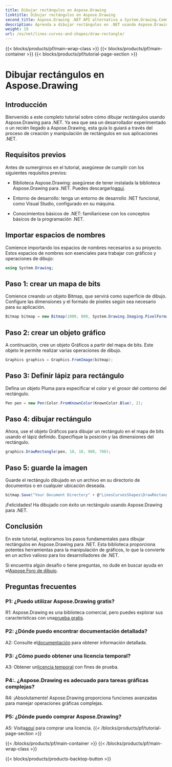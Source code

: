 ```yaml
---
title: Dibujar rectángulos en Aspose.Drawing
linktitle: Dibujar rectángulos en Aspose.Drawing
second_title: Aspose.Drawing .NET API alternativa a System.Drawing.Common
description: Aprenda a dibujar rectángulos en .NET usando Aspose.Drawing. Guía paso a paso con ejemplos de código.
weight: 19
url: /es/net/lines-curves-and-shapes/draw-rectangle/
---
```


{{< blocks/products/pf/main-wrap-class >}}
{{< blocks/products/pf/main-container >}}
{{< blocks/products/pf/tutorial-page-section >}}

# Dibujar rectángulos en Aspose.Drawing

## Introducción

Bienvenido a este completo tutorial sobre cómo dibujar rectángulos usando Aspose.Drawing para .NET. Ya sea que sea un desarrollador experimentado o un recién llegado a Aspose.Drawing, esta guía lo guiará a través del proceso de creación y manipulación de rectángulos en sus aplicaciones .NET.

## Requisitos previos

Antes de sumergirnos en el tutorial, asegúrese de cumplir con los siguientes requisitos previos:

- Biblioteca Aspose.Drawing: asegúrese de tener instalada la biblioteca Aspose.Drawing para .NET. Puedes descargarlo[aquí](https://releases.aspose.com/drawing/net/).

- Entorno de desarrollo: tenga un entorno de desarrollo .NET funcional, como Visual Studio, configurado en su máquina.

- Conocimientos básicos de .NET: familiarícese con los conceptos básicos de la programación .NET.

## Importar espacios de nombres

Comience importando los espacios de nombres necesarios a su proyecto. Estos espacios de nombres son esenciales para trabajar con gráficos y operaciones de dibujo:

```csharp
using System.Drawing;
```

## Paso 1: crear un mapa de bits

Comience creando un objeto Bitmap, que servirá como superficie de dibujo. Configure las dimensiones y el formato de píxeles según sea necesario para su aplicación.

```csharp
Bitmap bitmap = new Bitmap(1000, 800, System.Drawing.Imaging.PixelFormat.Format32bppPArgb);
```

## Paso 2: crear un objeto gráfico

A continuación, cree un objeto Gráficos a partir del mapa de bits. Este objeto le permite realizar varias operaciones de dibujo.

```csharp
Graphics graphics = Graphics.FromImage(bitmap);
```

## Paso 3: Definir lápiz para rectángulo

Defina un objeto Pluma para especificar el color y el grosor del contorno del rectángulo.

```csharp
Pen pen = new Pen(Color.FromKnownColor(KnownColor.Blue), 2);
```

## Paso 4: dibujar rectángulo

Ahora, use el objeto Gráficos para dibujar un rectángulo en el mapa de bits usando el lápiz definido. Especifique la posición y las dimensiones del rectángulo.

```csharp
graphics.DrawRectangle(pen, 10, 10, 900, 700);
```

## Paso 5: guarde la imagen

Guarde el rectángulo dibujado en un archivo en su directorio de documentos o en cualquier ubicación deseada.

```csharp
bitmap.Save("Your Document Directory" + @"LinesCurvesShapes\DrawRectangle_out.png");
```

¡Felicidades! Ha dibujado con éxito un rectángulo usando Aspose.Drawing para .NET.

## Conclusión

En este tutorial, exploramos los pasos fundamentales para dibujar rectángulos en Aspose.Drawing para .NET. Esta biblioteca proporciona potentes herramientas para la manipulación de gráficos, lo que la convierte en un activo valioso para los desarrolladores de .NET.

 Si encuentra algún desafío o tiene preguntas, no dude en buscar ayuda en el[Aspose.Foro de dibujo](https://forum.aspose.com/c/diagram/17).

## Preguntas frecuentes

### P1: ¿Puedo utilizar Aspose.Drawing gratis?

 R1: Aspose.Drawing es una biblioteca comercial, pero puedes explorar sus características con una[prueba gratis](https://releases.aspose.com/).

### P2: ¿Dónde puedo encontrar documentación detallada?

 A2: Consulte el[documentación](https://reference.aspose.com/drawing/net/) para obtener información detallada.

### P3: ¿Cómo puedo obtener una licencia temporal?

 A3: Obtener un[licencia temporal](https://purchase.aspose.com/temporary-license/) con fines de prueba.

### P4:. ¿Aspose.Drawing es adecuado para tareas gráficas complejas?

R4: ¡Absolutamente! Aspose.Drawing proporciona funciones avanzadas para manejar operaciones gráficas complejas.

### P5: ¿Dónde puedo comprar Aspose.Drawing?

 A5: Visita[aquí](https://purchase.aspose.com/buy) para comprar una licencia.
{{< /blocks/products/pf/tutorial-page-section >}}

{{< /blocks/products/pf/main-container >}}
{{< /blocks/products/pf/main-wrap-class >}}

{{< blocks/products/products-backtop-button >}}
